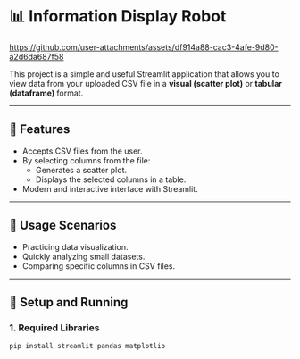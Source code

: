 # 📊 Information Display Robot

https://github.com/user-attachments/assets/df914a88-cac3-4afe-9d80-a2d6da687f58

This project is a simple and useful Streamlit application that allows you to view data from your uploaded CSV file in a **visual (scatter plot)** or **tabular (dataframe)** format.

---

## 🚀 Features

-   Accepts CSV files from the user.
-   By selecting columns from the file:
    -   Generates a scatter plot.
    -   Displays the selected columns in a table.
-   Modern and interactive interface with Streamlit.

---

## 🧠 Usage Scenarios

-   Practicing data visualization.
-   Quickly analyzing small datasets.
-   Comparing specific columns in CSV files.

---

## 🔧 Setup and Running

### 1. Required Libraries

```bash
pip install streamlit pandas matplotlib
